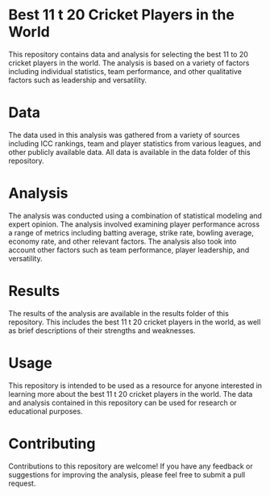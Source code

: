 # Best 11 t 20 Cricket Players in the World
This repository contains data and analysis for selecting the best 11 to 20 cricket players in the world. The analysis is based on a variety of factors including individual statistics, team performance, and other qualitative factors such as leadership and versatility.

# Data
The data used in this analysis was gathered from a variety of sources including ICC rankings, team and player statistics from various leagues, and other publicly available data. All data is available in the data folder of this repository.

# Analysis
The analysis was conducted using a combination of statistical modeling and expert opinion. The analysis involved examining player performance across a range of metrics including batting average, strike rate, bowling average, economy rate, and other relevant factors. The analysis also took into account other factors such as team performance, player leadership, and versatility.

# Results
The results of the analysis are available in the results folder of this repository. This includes the best 11 t 20 cricket players in the world, as well as brief descriptions of their strengths and weaknesses.

# Usage
This repository is intended to be used as a resource for anyone interested in learning more about the best 11 t 20 cricket players in the world. The data and analysis contained in this repository can be used for research or educational purposes.

# Contributing
Contributions to this repository are welcome! If you have any feedback or suggestions for improving the analysis, please feel free to submit a pull request.




